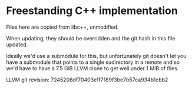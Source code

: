 Freestanding C++ implementation
===============================

Files here are copied from libc++, unmodified.

When updating, they should be overridden and the git hash in this file updated.

Ideally we'd use a submodule for this, but unfortunately git doesn't let you have a submodule that points to a single sudirectory in a remote and so we'd have to have a 7.5 GiB LLVM clone to get well under 1 MiB of files.

LLVM git revision: 7245208df70403e1f7189f3be7b57ca934b1cbb2
